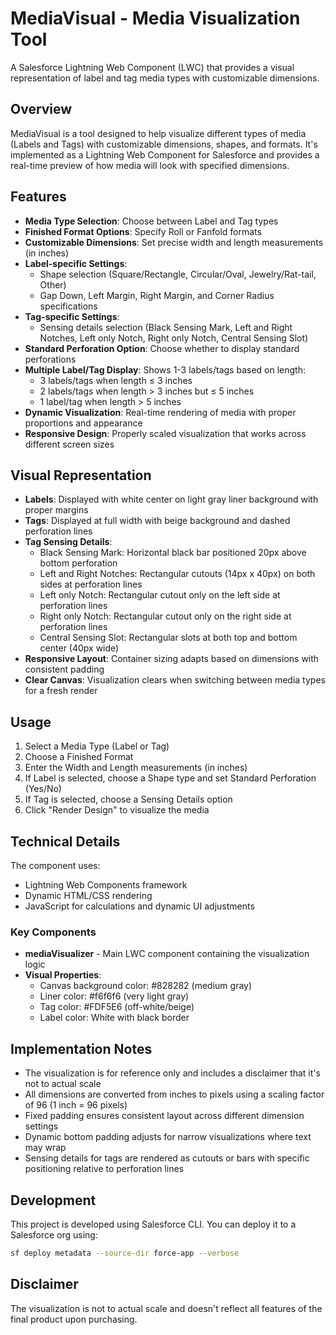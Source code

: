 # MediaVisual - Media Visualization Tool

A Salesforce Lightning Web Component (LWC) that provides a visual representation of label and tag media types with customizable dimensions.

## Overview

MediaVisual is a tool designed to help visualize different types of media (Labels and Tags) with customizable dimensions, shapes, and formats. It's implemented as a Lightning Web Component for Salesforce and provides a real-time preview of how media will look with specified dimensions.

## Features

- **Media Type Selection**: Choose between Label and Tag types
- **Finished Format Options**: Specify Roll or Fanfold formats
- **Customizable Dimensions**: Set precise width and length measurements (in inches)
- **Label-specific Settings**: 
  - Shape selection (Square/Rectangle, Circular/Oval, Jewelry/Rat-tail, Other)
  - Gap Down, Left Margin, Right Margin, and Corner Radius specifications
- **Tag-specific Settings**:
  - Sensing details selection (Black Sensing Mark, Left and Right Notches, Left only Notch, Right only Notch, Central Sensing Slot)
- **Standard Perforation Option**: Choose whether to display standard perforations
- **Multiple Label/Tag Display**: Shows 1-3 labels/tags based on length:
  - 3 labels/tags when length ≤ 3 inches
  - 2 labels/tags when length > 3 inches but ≤ 5 inches
  - 1 label/tag when length > 5 inches
- **Dynamic Visualization**: Real-time rendering of media with proper proportions and appearance
- **Responsive Design**: Properly scaled visualization that works across different screen sizes

## Visual Representation

- **Labels**: Displayed with white center on light gray liner background with proper margins
- **Tags**: Displayed at full width with beige background and dashed perforation lines
- **Tag Sensing Details**:
  - Black Sensing Mark: Horizontal black bar positioned 20px above bottom perforation
  - Left and Right Notches: Rectangular cutouts (14px x 40px) on both sides at perforation lines
  - Left only Notch: Rectangular cutout only on the left side at perforation lines
  - Right only Notch: Rectangular cutout only on the right side at perforation lines
  - Central Sensing Slot: Rectangular slots at both top and bottom center (40px wide)
- **Responsive Layout**: Container sizing adapts based on dimensions with consistent padding
- **Clear Canvas**: Visualization clears when switching between media types for a fresh render

## Usage

1. Select a Media Type (Label or Tag)
2. Choose a Finished Format
3. Enter the Width and Length measurements (in inches)
4. If Label is selected, choose a Shape type and set Standard Perforation (Yes/No)
5. If Tag is selected, choose a Sensing Details option
6. Click "Render Design" to visualize the media

## Technical Details

The component uses:
- Lightning Web Components framework
- Dynamic HTML/CSS rendering
- JavaScript for calculations and dynamic UI adjustments

### Key Components

- **mediaVisualizer** - Main LWC component containing the visualization logic
- **Visual Properties**:
  - Canvas background color: #828282 (medium gray)
  - Liner color: #f6f6f6 (very light gray)
  - Tag color: #FDF5E6 (off-white/beige)
  - Label color: White with black border

## Implementation Notes

- The visualization is for reference only and includes a disclaimer that it's not to actual scale
- All dimensions are converted from inches to pixels using a scaling factor of 96 (1 inch = 96 pixels)
- Fixed padding ensures consistent layout across different dimension settings
- Dynamic bottom padding adjusts for narrow visualizations where text may wrap
- Sensing details for tags are rendered as cutouts or bars with specific positioning relative to perforation lines

## Development

This project is developed using Salesforce CLI. You can deploy it to a Salesforce org using:

```bash
sf deploy metadata --source-dir force-app --verbose
```

## Disclaimer

The visualization is not to actual scale and doesn't reflect all features of the final product upon purchasing.
